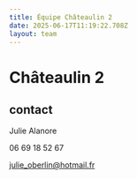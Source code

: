 ```yaml
---
title: Équipe Châteaulin 2
date: 2025-06-17T11:19:22.708Z
layout: team
---
```


# Châteaulin 2



## contact 

Julie Alanore

06 69 18 52 67

julie_oberlin@hotmail.fr

